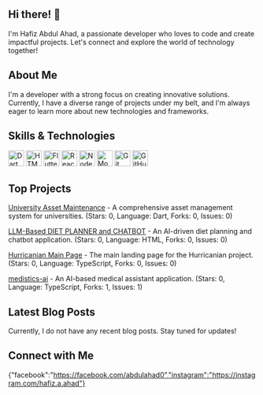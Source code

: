 ## Hi there! 👋

I'm Hafiz Abdul Ahad, a passionate developer who loves to code and create impactful projects. Let's connect and explore the world of technology together!

## About Me

I'm a developer with a strong focus on creating innovative solutions. Currently, I have a diverse range of projects under my belt, and I'm always eager to learn more about new technologies and frameworks.

## Skills & Technologies

<p align="left">
  <img src="https://cdn.jsdelivr.net/gh/devicons/devicon/icons/dart/dart-original.svg" alt="Dart" width="32" height="32"/>
  <img src="https://cdn.jsdelivr.net/gh/devicons/devicon/icons/html5/html5-original.svg" alt="HTML5" width="32" height="32"/>
  <img src="https://cdn.jsdelivr.net/gh/devicons/devicon/icons/flutter/flutter-original.svg" alt="Flutter" width="32" height="32"/>
  <img src="https://cdn.jsdelivr.net/gh/devicons/devicon/icons/react/react-original.svg" alt="React" width="32" height="32"/>
  <img src="https://cdn.jsdelivr.net/gh/devicons/devicon/icons/nodejs/nodejs-original.svg" alt="Node.js" width="32" height="32"/>
  <img src="https://cdn.jsdelivr.net/gh/devicons/devicon/icons/mongodb/mongodb-original.svg" alt="MongoDB" width="32" height="32"/>
  <img src="https://cdn.jsdelivr.net/gh/devicons/devicon/icons/git/git-original.svg" alt="Git" width="32" height="32"/>
  <img src="https://cdn.jsdelivr.net/gh/devicons/devicon/icons/github/github-original.svg" alt="GitHub" width="32" height="32"/>
</p>



## Top Projects

[University Asset Maintenance](https://github.com/hafizabdulahad0/university_asset_maintenance) - A comprehensive asset management system for universities. (Stars: 0, Language: Dart, Forks: 0, Issues: 0)

[LLM-Based DIET PLANNER and CHATBOT](https://github.com/hafizabdulahad0/LLM-Based-DIET-PLANNER-and-CHATBOT) - An AI-driven diet planning and chatbot application. (Stars: 0, Language: HTML, Forks: 0, Issues: 0)

[Hurricanian Main Page](https://github.com/hafizabdulahad0/Hurricanian-Main-Page) - The main landing page for the Hurricanian project. (Stars: 0, Language: TypeScript, Forks: 0, Issues: 0)

[medistics-ai](https://github.com/hafizabdulahad0/medistics-ai) - An AI-based medical assistant application. (Stars: 0, Language: TypeScript, Forks: 1, Issues: 1)


## Latest Blog Posts

Currently, I do not have any recent blog posts. Stay tuned for updates!

## Connect with Me

{"facebook":"https://facebook.com/abdulahad0","instagram":"https://instagram.com/hafiz.a.ahad"}

